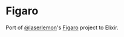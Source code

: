 Figaro
======

Port of [@laserlemon](http://github.com/laserlemon)'s [Figaro](http://github.com/laserlemon/figaro) project to Elixir.
